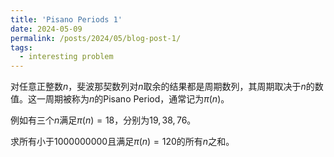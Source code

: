 ```yaml
---
title: 'Pisano Periods 1'
date: 2024-05-09
permalink: /posts/2024/05/blog-post-1/
tags:
  - interesting problem
---
```


对任意正整数$n$，斐波那契数列对$n$取余的结果都是周期数列，其周期取决于$n$的数值。这一周期被称为$n$的Pisano Period，通常记为$\pi(n)$。

例如有三个$n$满足$\pi(n)=18$，分别为$19,38,76$。

求所有小于1000000000且满足$\pi(n)=120$的所有$n$之和。
